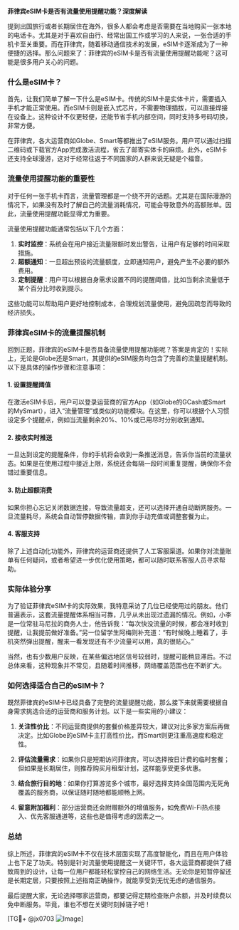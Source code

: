 **菲律宾eSIM卡是否有流量使用提醒功能？深度解读**

提到出国旅行或者长期居住在海外，很多人都会考虑是否需要在当地购买一张本地的电话卡。尤其是对于喜欢自由行、经常出国工作或学习的人来说，一张合适的手机卡至关重要。而在菲律宾，随着移动通信技术的发展，eSIM卡逐渐成为了一种便捷的选择。那么问题来了：菲律宾的eSIM卡是否有流量使用提醒功能呢？这可能是很多用户关心的问题。

### 什么是eSIM卡？

首先，让我们简单了解一下什么是eSIM卡。传统的SIM卡是实体卡片，需要插入手机才能正常使用。而eSIM卡则是嵌入式芯片，不需要物理插拔，可以直接焊接在设备上。这种设计不仅更轻便，还能节省手机内部空间，同时支持多号码切换，非常方便。

在菲律宾，各大运营商如Globe、Smart等都推出了eSIM服务。用户可以通过扫描二维码或下载官方App完成激活流程，省去了邮寄实体卡的麻烦。此外，eSIM卡还支持全球漫游，这对于经常往返于不同国家的人群来说无疑是个福音。

### 流量使用提醒功能的重要性

对于任何一张手机卡而言，流量管理都是一个绕不开的话题。尤其是在国际漫游的情况下，如果没有及时了解自己的流量消耗情况，可能会导致意外的高额账单。因此，流量使用提醒功能显得尤为重要。

流量使用提醒功能通常包括以下几个方面：

1. **实时监控**：系统会在用户接近流量限额时发出警告，让用户有足够的时间采取措施。
2. **超额通知**：一旦超出预设的流量额度，立即通知用户，避免产生不必要的额外费用。
3. **定制提醒**：用户可以根据自身需求设置不同的提醒阈值，比如当剩余流量低于某个百分比时收到提示。

这些功能可以帮助用户更好地控制成本，合理规划流量使用，避免因疏忽而导致的经济损失。

### 菲律宾eSIM卡的流量提醒机制

回到正题，菲律宾的eSIM卡是否具备流量使用提醒功能呢？答案是肯定的！实际上，无论是Globe还是Smart，其提供的eSIM服务均包含了完善的流量提醒机制。以下是具体的操作步骤和注意事项：

#### 1. 设置提醒阈值
在激活eSIM卡后，用户可以登录运营商的官方App（如Globe的GCash或Smart的MySmart），进入“流量管理”或类似的功能模块。在这里，你可以根据个人习惯设定多个提醒点，例如当流量剩余20%、10%或已用尽时分别收到通知。

#### 2. 接收实时推送
一旦达到设定的提醒条件，你的手机将会收到一条推送消息，告诉你当前的流量状态。如果是在使用过程中接近上限，系统还会每隔一段时间重复提醒，确保你不会错过重要信息。

#### 3. 防止超额消费
如果你担心忘记关闭数据连接，导致流量超支，还可以选择开通自动断网服务。一旦流量耗尽，系统会自动暂停数据传输，直到你手动充值或调整套餐为止。

#### 4. 客服支持
除了上述自动化功能外，菲律宾的运营商还提供了人工客服渠道。如果你对流量账单有任何疑问，或者希望进一步优化使用策略，都可以随时联系客服人员寻求帮助。

### 实际体验分享

为了验证菲律宾eSIM卡的实际效果，我特意采访了几位已经使用过的朋友。他们普遍表示，这套流量提醒体系相当可靠，几乎从未出现过遗漏的情况。例如，小李是一位常驻马尼拉的商务人士，他告诉我：“每次快没流量的时候，都会准时收到提醒，让我提前做好准备。”另一位留学生阿梅则补充道：“有时候晚上睡着了，手机突然弹出提醒，醒来一看发现还有不少流量可以用，真的很贴心。”

当然，也有少数用户反映，在某些偏远地区信号较弱时，提醒可能稍显滞后。不过总体来看，这种现象并不常见，且随着时间推移，网络覆盖范围也在不断扩大。

### 如何选择适合自己的eSIM卡？

既然菲律宾的eSIM卡已经具备了完整的流量提醒功能，那么接下来就需要根据自身需求挑选合适的运营商和服务计划。以下是一些实用的小建议：

1. **关注性价比**：不同运营商提供的套餐价格差异较大，建议对比多家方案后再做决定。比如Globe的eSIM卡主打高性价比，而Smart则更注重高速度和稳定性。
   
2. **评估流量需求**：如果你只是短期访问菲律宾，可以选择按日计费的临时套餐；但如果是长期居住，则推荐购买月租型计划，这样能享受更多优惠。

3. **结合旅行目的地**：如果你打算游览多个城市，最好选择支持全国范围内无死角覆盖的服务商，以保证随时随地都能顺畅上网。

4. **留意附加福利**：部分运营商还会附赠额外的增值服务，如免费Wi-Fi热点接入、优先客服通道等，这些也是值得考虑的因素之一。

### 总结

综上所述，菲律宾的eSIM卡不仅在技术层面实现了高度智能化，而且在用户体验上也下足了功夫。特别是针对流量使用提醒这一关键环节，各大运营商都提供了细致周到的设计，让每一位用户都能轻松掌控自己的网络生活。无论你是短暂停留还是长期定居，只要按照上述指南正确操作，就能享受到无忧无虑的通信服务。

最后提醒大家，无论选择哪家运营商，都要记得定期检查账户余额，并及时续费以免中断服务。毕竟，谁也不想在关键时刻掉链子吧！

[TG💪+ @jx0703 ![Image](https://github.com/user-attachments/assets/dbca1d08-cadb-493c-b0ec-ad6f7a83f270)]